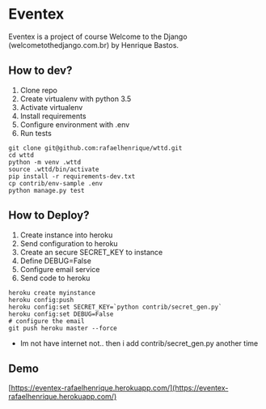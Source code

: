 # Eventex

Eventex is a project of course Welcome to the Django (welcometothedjango.com.br) by Henrique Bastos.

## How to dev?

1. Clone repo
2. Create virtualenv with python 3.5
3. Activate virtualenv
4. Install requirements
5. Configure environment with .env
6. Run tests

```console
git clone git@github.com:rafaelhenrique/wttd.git
cd wttd
python -m venv .wttd
source .wttd/bin/activate
pip install -r requirements-dev.txt
cp contrib/env-sample .env
python manage.py test
```

## How to Deploy?

1. Create instance into heroku
2. Send configuration to heroku
3. Create an secure SECRET_KEY to instance
4. Define DEBUG=False
5. Configure email service
6. Send code to heroku

```console
heroku create myinstance
heroku config:push
heroku config:set SECRET_KEY=`python contrib/secret_gen.py`
heroku config:set DEBUG=False
# configure the email
git push heroku master --force
```

* Im not have internet not.. then i add contrib/secret_gen.py another time

## Demo

[https://eventex-rafaelhenrique.herokuapp.com/](https://eventex-rafaelhenrique.herokuapp.com/)
